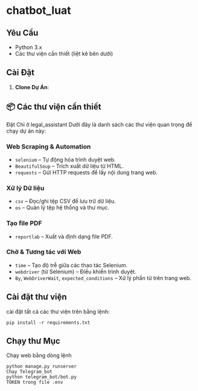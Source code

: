 # chatbot_luat


## Yêu Cầu

- Python 3.x
- Các thư viện cần thiết (liệt kê bên dưới)

## Cài Đặt

1. **Clone Dự Án**:
 
## 📦 Các thư viện cần thiết
Đặt Chỉ ở legal_assistant
Dưới đây là danh sách các thư viện quan trọng để chạy dự án này:

###  **Web Scraping & Automation**
- `selenium` – Tự động hóa trình duyệt web.
- `BeautifulSoup` – Trích xuất dữ liệu từ HTML.
- `requests` – Gửi HTTP requests để lấy nội dung trang web.

###  **Xử lý Dữ liệu**
- `csv` – Đọc/ghi tệp CSV để lưu trữ dữ liệu.
- `os` – Quản lý tệp hệ thống và thư mục.

###  **Tạo file PDF**
- `reportlab` – Xuất và định dạng file PDF.

### **Chờ & Tương tác với Web**
- `time` – Tạo độ trễ giữa các thao tác Selenium.
- `webdriver` (từ Selenium) – Điều khiển trình duyệt.
- `By`, `WebDriverWait`, `expected_conditions` – Xử lý phần tử trên trang web.

## Cài đặt thư viện
cài đặt tất cả các thư viện trên bằng lệnh:
```
pip install -r requirements.txt
```
## Chạy thư Mục
Chạy web bằng dòng lệnh
```
python manage.py runserver
Chạy Telegram_bot
python telegram_bot/bot.py
TOKEN trong file .env
```
